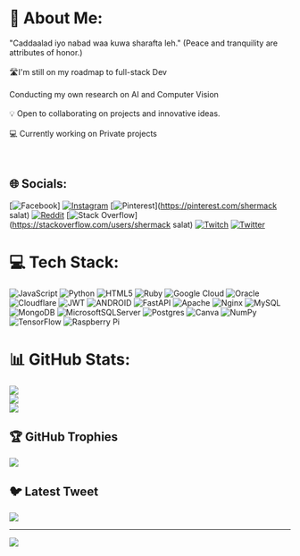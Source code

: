 # 💫 About Me:
   "Caddaalad iyo nabad waa kuwa sharafta leh." (Peace and tranquility are attributes of honor.)<br><br>  🛣️I'm still on my roadmap to full-stack Dev<br><br>       Conducting my own research on AI and Computer Vision<br><br>💡 Open to collaborating on projects and innovative ideas.<br><br>💻 Currently working on Private projects<br><br><br>


## 🌐 Socials:
[![Facebook](https://img.shields.io/badge/Facebook-%231877F2.svg?logo=Facebook&logoColor=white)] [![Instagram](https://img.shields.io/badge/Instagram-%23E4405F.svg?logo=Instagram&logoColor=white)](https://instagram.com/_windy_orbits_07) [![Pinterest](https://img.shields.io/badge/Pinterest-%23E60023.svg?logo=Pinterest&logoColor=white)](https://pinterest.com/shermack salat) [![Reddit](https://img.shields.io/badge/Reddit-%23FF4500.svg?logo=Reddit&logoColor=white)](https://reddit.com/user/u/shermackSalat) [![Stack Overflow](https://img.shields.io/badge/-Stackoverflow-FE7A16?logo=stack-overflow&logoColor=white)](https://stackoverflow.com/users/shermack salat) [![Twitch](https://img.shields.io/badge/Twitch-%239146FF.svg?logo=Twitch&logoColor=white)](https://twitch.tv/shermackSalat) [![Twitter](https://img.shields.io/badge/Twitter-%231DA1F2.svg?logo=Twitter&logoColor=white)](https://twitter.com/@ShermackS88770) 

# 💻 Tech Stack:
![JavaScript](https://img.shields.io/badge/javascript-%23323330.svg?style=for-the-badge&logo=javascript&logoColor=%23F7DF1E) ![Python](https://img.shields.io/badge/python-3670A0?style=for-the-badge&logo=python&logoColor=ffdd54) ![HTML5](https://img.shields.io/badge/html5-%23E34F26.svg?style=for-the-badge&logo=html5&logoColor=white) ![Ruby](https://img.shields.io/badge/ruby-%23CC342D.svg?style=for-the-badge&logo=ruby&logoColor=white) ![Google Cloud](https://img.shields.io/badge/Google%20Cloud-%234285F4.svg?style=for-the-badge&logo=google-cloud&logoColor=white) ![Oracle](https://img.shields.io/badge/Oracle-F80000?style=for-the-badge&logo=oracle&logoColor=white) ![Cloudflare](https://img.shields.io/badge/Cloudflare-F38020?style=for-the-badge&logo=Cloudflare&logoColor=white) ![JWT](https://img.shields.io/badge/JWT-black?style=for-the-badge&logo=JSON%20web%20tokens) ![ANDROID](https://img.shields.io/badge/android-%2320232a.svg?style=for-the-badge&logo=android&logoColor=%a4c639) ![FastAPI](https://img.shields.io/badge/FastAPI-005571?style=for-the-badge&logo=fastapi) ![Apache](https://img.shields.io/badge/apache-%23D42029.svg?style=for-the-badge&logo=apache&logoColor=white) ![Nginx](https://img.shields.io/badge/nginx-%23009639.svg?style=for-the-badge&logo=nginx&logoColor=white) ![MySQL](https://img.shields.io/badge/mysql-%2300f.svg?style=for-the-badge&logo=mysql&logoColor=white) ![MongoDB](https://img.shields.io/badge/MongoDB-%234ea94b.svg?style=for-the-badge&logo=mongodb&logoColor=white) ![MicrosoftSQLServer](https://img.shields.io/badge/Microsoft%20SQL%20Sever-CC2927?style=for-the-badge&logo=microsoft%20sql%20server&logoColor=white) ![Postgres](https://img.shields.io/badge/postgres-%23316192.svg?style=for-the-badge&logo=postgresql&logoColor=white) ![Canva](https://img.shields.io/badge/Canva-%2300C4CC.svg?style=for-the-badge&logo=Canva&logoColor=white) ![NumPy](https://img.shields.io/badge/numpy-%23013243.svg?style=for-the-badge&logo=numpy&logoColor=white) ![TensorFlow](https://img.shields.io/badge/TensorFlow-%23FF6F00.svg?style=for-the-badge&logo=TensorFlow&logoColor=white) ![Raspberry Pi](https://img.shields.io/badge/-RaspberryPi-C51A4A?style=for-the-badge&logo=Raspberry-Pi)
# 📊 GitHub Stats:
![](https://github-readme-stats.vercel.app/api?username=shermack&theme=dark&hide_border=true&include_all_commits=true&count_private=false)<br/>
![](https://github-readme-streak-stats.herokuapp.com/?user=shermack&theme=dark&hide_border=true)<br/>
![](https://github-readme-stats.vercel.app/api/top-langs/?username=shermack&theme=dark&hide_border=true&include_all_commits=true&count_private=false&layout=compact)

## 🏆 GitHub Trophies
![](https://github-profile-trophy.vercel.app/?username=shermack&theme=radical&no-frame=false&no-bg=true&margin-w=4)

## 🐦 Latest Tweet
[![](https://gtce.itsvg.in/api?username=@ShermackS88770)](https://github.com/VishwaGauravIn/github-twitter-card-embed)

---
[![](https://visitcount.itsvg.in/api?id=shermack&icon=0&color=0)](https://visitcount.itsvg.in)

<!-- Proudly created with GPRM ( https://gprm.itsvg.in ) -->
